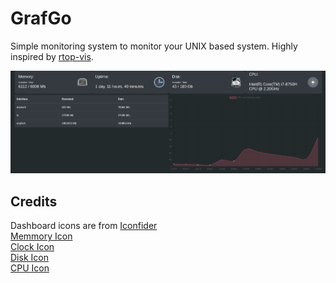 # GrafGo
Simple monitoring system to monitor your UNIX based system. Highly inspired by [rtop-vis](https://github.com/rapidloop/rtop-vis).   

![Example](example.png)  

## Credits  
Dashboard icons are from [Iconfider](https://www.iconfinder.com/)  
[Memmory Icon](https://www.iconfinder.com/icons/17978/memory_microchip_processor_ram_icon)  
[Clock Icon](https://www.iconfinder.com/icons/299080/clock_icon)  
[Disk Icon](https://www.iconfinder.com/icons/17929/disk_harddrive_icon)  
[CPU Icon](https://www.iconfinder.com/icons/531884)  

